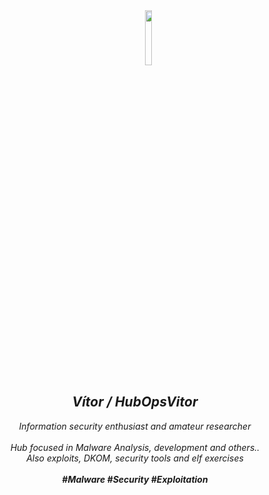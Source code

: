 <div align="center">
   &nbsp;&nbsp;&nbsp;&nbsp;&nbsp;&nbsp;&nbsp;&nbsp;&nbsp;&nbsp;&nbsp;<img src="" width="15%">
  <i><h2>Vítor / HubOpsVitor</h2></i>
  <i>Information security enthusiast and amateur researcher</i><br><br>
  <i>Hub focused in Malware Analysis, development and others.. <br>
     Also exploits, DKOM, security tools and elf exercises<br><br>
  <i><b>#Malware #Security #Exploitation</b></i>
</div>
